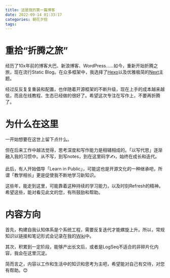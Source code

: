 ```yaml
---
title: 这是我的第一篇博客
date: 2022-09-14 01:33:17
categories: 朝花夕拾
tags: 
---
```


# 重拾“折腾之旅”

经历了10x年前的博客大巴、新浪博客、WordPress……如今，重新开始折腾之旅，现在流行Static Blog。在众多框架中，我选择了[Hexo](https://hexo.io/)以及优雅极简的[Next](https://theme-next.js.org/)主题。

经过反反复复重装和配置，也伴随着开源框架的不断升级，现在上手的成本越来越低，而且在线教程、生态已经做的很好了。希望这次专注在写作上，不要再折腾了。

<!--more-->

# 为什么在这里

一开始想要在这世上留下点什么。

但在后来工作中越法觉得，思考深度和写作能力是相辅相成的。「以写代思」逐渐融入我的习惯中。从不写，到写notes，到在这里码字✍️，始终在成长和迭代。

此后，有人开始倡导「Learn in Public」，可能这也是开源文化的一种继承吧，所谓「教学相长」更是促使我不断地学习新知识。

这些年，能走到这里，可能靠着这种持续的学习能力，以及时刻Refresh的精神。希望这些，能对看见此文的您，有所鼓励和帮助。

# 内容方向

首先，构建自我认知体系是个系统工程，需要反复迭代才能螺旋上升。所以，常规知识以链接和笔记形式会记录在我的[Wiki](https://kevin7lou.github.io/wiki/)中。

其次，积累到一定阶段，能够产出长文后，或者是LogSeq不适合的非碎片化内容，我会在这里沉淀。

简而言之，内容以工作和生活中的知识和思考为主吧，希望能对自己有交待，对您有帮助。😊